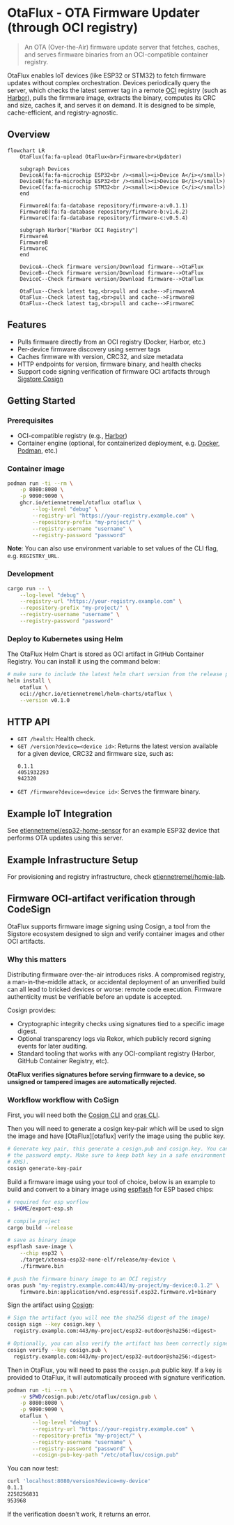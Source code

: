 # OtaFlux - OTA Firmware Updater (through OCI registry)

> An OTA (Over-the-Air) firmware update server that fetches, caches, and serves
> firmware binaries from an OCI-compatible container registry.

OtaFlux enables IoT devices (like ESP32 or STM32) to fetch firmware updates
without complex orchestration. Devices periodically query the server, which
checks the latest semver tag in a remote [OCI][oci] registry (such as
[Harbor][harbor]), pulls the firmware image, extracts the binary, computes its
CRC and size, caches it, and serves it on demand. It is designed to be simple,
cache-efficient, and registry-agnostic.

## Overview

```mermaid
flowchart LR
    OtaFlux(fa:fa-upload OtaFlux<br>Firmware<br>Updater)

    subgraph Devices
    DeviceA(fa:fa-microchip ESP32<br /><small><i>Device A</i></small>)
    DeviceB(fa:fa-microchip ESP32<br /><small><i>Device B</i></small>)
    DeviceC(fa:fa-microchip STM32<br /><small><i>Device C</i></small>)
    end

    FirmwareA(fa:fa-database repository/firmware-a:v0.1.1)
    FirmwareB(fa:fa-database repository/firmware-b:v1.6.2)
    FirmwareC(fa:fa-database repository/firmware-c:v0.5.4)
   
    subgraph Harbor["Harbor OCI Registry"]
    FirmwareA
    FirmwareB
    FirmwareC
    end

    DeviceA--Check firmware version/Download firmware-->OtaFlux
    DeviceB--Check firmware version/Download firmware-->OtaFlux
    DeviceC--Check firmware version/Download firmware-->OtaFlux

    OtaFlux--Check latest tag,<br>pull and cache-->FirmwareA
    OtaFlux--Check latest tag,<br>pull and cache-->FirmwareB
    OtaFlux--Check latest tag,<br>pull and cache-->FirmwareC
```

## Features

- Pulls firmware directly from an OCI registry (Docker, Harbor, etc.)
- Per-device firmware discovery using semver tags
- Caches firmware with version, CRC32, and size metadata
- HTTP endpoints for version, firmware binary, and health checks
- Support code signing verification of firmware OCI artifacts through [Sigstore
Cosign][sigstore]

## Getting Started

### Prerequisites

- OCI-compatible registry (e.g., [Harbor][harbor])
- Container engine (optional, for containerized deployment, e.g.
[Docker][docker], [Podman][podman], etc.)

### Container image

```bash
podman run -ti --rm \
    -p 8080:8080 \
    -p 9090:9090 \
    ghcr.io/etiennetremel/otaflux otaflux \
        --log-level "debug" \
        --registry-url "https://your-registry.example.com" \
        --repository-prefix "my-project/" \
        --registry-username "username" \
        --registry-password "password"
```

**Note**: You can also use environment variable to set values of the CLI flag,
e.g. `REGISTRY_URL`.

### Development

```bash
cargo run -- \
    --log-level "debug" \
    --registry-url "https://your-registry.example.com" \
    --repository-prefix "my-project/" \
    --registry-username "username" \
    --registry-password "password"
```

### Deploy to Kubernetes using Helm

The OtaFlux Helm Chart is stored as OCI artifact in GitHub Container Registry.
You can install it using the command below:

```bash
# make sure to include the latest helm chart version from the release page
helm install \
    otaflux \
    oci://ghcr.io/etiennetremel/helm-charts/otaflux \
    --version v0.1.0
```

## HTTP API

- `GET /health`: Health check.
- `GET /version?device=<device id>`: Returns the latest version available for a
  given device, CRC32 and firmware size, such as:
  ```
  0.1.1
  4051932293
  942320
  ```
- `GET /firmware?device=<device id>`: Serves the firmware binary.

## Example IoT Integration

See [etiennetremel/esp32-home-sensor][esp32-home-sensor] for an example ESP32
device that performs OTA updates using this server.

## Example Infrastructure Setup

For provisioning and registry infrastructure, check
[etiennetremel/homie-lab][homie-lab].

## Firmware OCI-artifact verification through CodeSign

OtaFlux supports firmware image signing using Cosign, a tool from the Sigstore
ecosystem designed to sign and verify container images and other OCI artifacts.

### Why this matters

Distributing firmware over-the-air introduces risks. A compromised registry, a
man-in-the-middle attack, or accidental deployment of an unverified build can
all lead to bricked devices or worse: remote code execution. Firmware
authenticity must be verifiable before an update is accepted.

Cosign provides:
- Cryptographic integrity checks using signatures tied to a specific image
digest.
- Optional transparency logs via Rekor, which publicly record signing events
for later auditing.
- Standard tooling that works with any OCI-compliant registry (Harbor, GitHub
Container Registry, etc).

**OtaFlux verifies signatures before serving firmware to a device, so unsigned
or
tampered images are automatically rejected.**

### Workflow workflow with CoSign

First, you will need both the [Cosign CLI][cosign-cli] and [oras CLI][oras].


Then you will need to generate a cosign key-pair which will be used to sign the
image and have [OtaFlux][otaflux] verify the image using the public key.

```bash
# Generate key pair, this generate a cosign.pub and cosign.key. You can leave
# the password empty. Make sure to keep both key in a safe environment (e.g.
# KMS).
cosign generate-key-pair
```

Build a firmware image using your tool of choice, below is an example to build
and convert to a binary image using [espflash][espflash] for ESP based chips:

```bash
# required for esp worflow
. $HOME/export-esp.sh

# compile project
cargo build --release

# save as binary image
espflash save-image \
    --chip esp32 \
    ./target/xtensa-esp32-none-elf/release/my-device \
    ./firmware.bin

# push the firmware binary image to an OCI registry
oras push "my-registry.example.com:443/my-project/my-device:0.1.2" \
    firmware.bin:application/vnd.espressif.esp32.firmware.v1+binary
```

Sign the artifact using [Cosign][cosign-cli]:

```bash
# Sign the artifact (you will nee the sha256 digest of the image)
cosign sign --key cosign.key \
  registry.example.com:443/my-project/esp32-outdoor@sha256:<digest>

# Optionally, you can also verify the artifact has been correctly signed:
cosign verify --key cosign.pub \
  registry.example.com:443/my-project/esp32-outdoor@sha256:<digest>
```

Then in OtaFlux, you will need to pass the `cosign.pub` public key. If a key is
provided to OtaFlux, it will automatically proceed with signature verification.

```bash
podman run -ti --rm \
    -v $PWD/cosign.pub:/etc/otaflux/cosign.pub \
    -p 8080:8080 \
    -p 9090:9090 \
    otaflux \
        --log-level "debug" \
        --registry-url "https://your-registry.example.com" \
        --repository-prefix "my-project/" \
        --registry-username "username" \
        --registry-password "password" \
        --cosign-pub-key-path "/etc/otaflux/cosign.pub"
```

You can now test:

```bash
curl 'localhost:8080/version?device=my-device'
0.1.1
2258256831
953968
```

If the verification doesn't work, it returns an error.

<!-- page links -->
[cosign-cli]: https://docs.sigstore.dev/cosign/system_config/installation/
[docker]: https://www.docker.com
[esp32-home-sensor]: https://github.com/etiennetremel/esp32-home-sensor
[espflash]: https://github.com/esp-rs/espflash
[harbor]: https://goharbor.io
[homie-lab]: https://github.com/etiennetremel/homie-lab
[oci]: https://opencontainers.org
[oras]: https://oras.land
[podman]: https://podman.io
[sigstore]: https://www.sigstore.dev
